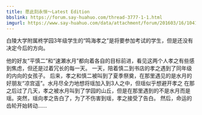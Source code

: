 ```yaml
---
title: 愿此刻永恒～Latest Edition
bbslink: https://forum.say-huahuo.com/thread-3777-1-1.html
imgurl: https://www.say-huahuo.com/data/attachment/forum/201603/16/104154ctt2zlka99tai2a2.jpg
---
```


白陵大学附属柊学园3年级学生的“鸣海孝之”是将要参加考试的学生，但是还没有决定今后的方向。

他的好友“平慎二”和“速瀬水月”都向着各自的目标前进，看见这两个人孝之有些感到焦虑，但还是过着冗长的每一天。
一天，陪着慎二到书店的孝之遇到了同年级的内向的女孩子。
后来，孝之和慎二被叫到了夏季祭奠，在那里遇见的是水月的好朋友“凉宫遥”。水月尽全力地想将瑶加入到3人之中，但瑶似乎想避开孝之
在那之后过了几天，孝之被水月叫到了学园的山丘，但是在那里遇到的不是水月而是瑶。突然，瑶向孝之告白了，为了不伤害到瑶，孝之接受了告白。
然后，命运的齿轮开始转动……<!--more-->
